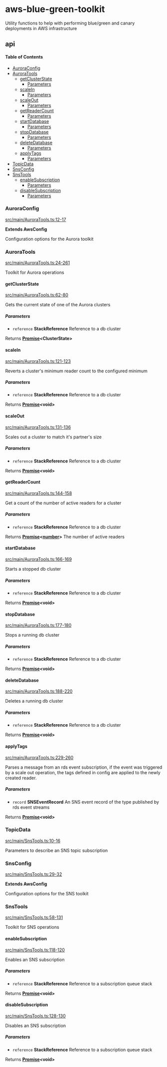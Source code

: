# aws-blue-green-toolkit

Utility functions to help with performing blue/green and canary deployments in AWS infrastructure

## api

<!-- Generated by documentation.js. Update this documentation by updating the source code. -->

#### Table of Contents

-   [AuroraConfig](#auroraconfig)
-   [AuroraTools](#auroratools)
    -   [getClusterState](#getclusterstate)
        -   [Parameters](#parameters)
    -   [scaleIn](#scalein)
        -   [Parameters](#parameters-1)
    -   [scaleOut](#scaleout)
        -   [Parameters](#parameters-2)
    -   [getReaderCount](#getreadercount)
        -   [Parameters](#parameters-3)
    -   [startDatabase](#startdatabase)
        -   [Parameters](#parameters-4)
    -   [stopDatabase](#stopdatabase)
        -   [Parameters](#parameters-5)
    -   [deleteDatabase](#deletedatabase)
        -   [Parameters](#parameters-6)
    -   [applyTags](#applytags)
        -   [Parameters](#parameters-7)
-   [TopicData](#topicdata)
-   [SnsConfig](#snsconfig)
-   [SnsTools](#snstools)
    -   [enableSubscription](#enablesubscription)
        -   [Parameters](#parameters-8)
    -   [disableSubscription](#disablesubscription)
        -   [Parameters](#parameters-9)

### AuroraConfig

[src/main/AuroraTools.ts:12-17](https://github.com/bbeesley/aws-blue-green-toolkit/blob/99febbf529845c364a24a3d21c1bae215555d0bb/src/main/AuroraTools.ts#L12-L17 "Source code on GitHub")

**Extends AwsConfig**

Configuration options for the Aurora toolkit

### AuroraTools

[src/main/AuroraTools.ts:24-261](https://github.com/bbeesley/aws-blue-green-toolkit/blob/99febbf529845c364a24a3d21c1bae215555d0bb/src/main/AuroraTools.ts#L24-L261 "Source code on GitHub")

Toolkit for Aurora operations

#### getClusterState

[src/main/AuroraTools.ts:62-80](https://github.com/bbeesley/aws-blue-green-toolkit/blob/99febbf529845c364a24a3d21c1bae215555d0bb/src/main/AuroraTools.ts#L62-L80 "Source code on GitHub")

Gets the current state of one of the Aurora clusters

##### Parameters

-   `reference` **StackReference** Reference to a db cluster

Returns **[Promise](https://developer.mozilla.org/docs/Web/JavaScript/Reference/Global_Objects/Promise)&lt;ClusterState>** 

#### scaleIn

[src/main/AuroraTools.ts:121-123](https://github.com/bbeesley/aws-blue-green-toolkit/blob/99febbf529845c364a24a3d21c1bae215555d0bb/src/main/AuroraTools.ts#L121-L123 "Source code on GitHub")

Reverts a cluster's minimum reader count to the configured minimum

##### Parameters

-   `reference` **StackReference** Reference to a db cluster

Returns **[Promise](https://developer.mozilla.org/docs/Web/JavaScript/Reference/Global_Objects/Promise)&lt;void>** 

#### scaleOut

[src/main/AuroraTools.ts:131-136](https://github.com/bbeesley/aws-blue-green-toolkit/blob/99febbf529845c364a24a3d21c1bae215555d0bb/src/main/AuroraTools.ts#L131-L136 "Source code on GitHub")

Scales out a cluster to match it's partner's size

##### Parameters

-   `reference` **StackReference** Reference to a db cluster

Returns **[Promise](https://developer.mozilla.org/docs/Web/JavaScript/Reference/Global_Objects/Promise)&lt;void>** 

#### getReaderCount

[src/main/AuroraTools.ts:144-158](https://github.com/bbeesley/aws-blue-green-toolkit/blob/99febbf529845c364a24a3d21c1bae215555d0bb/src/main/AuroraTools.ts#L144-L158 "Source code on GitHub")

Get a count of the number of active readers for a cluster

##### Parameters

-   `reference` **StackReference** Reference to a db cluster

Returns **[Promise](https://developer.mozilla.org/docs/Web/JavaScript/Reference/Global_Objects/Promise)&lt;[number](https://developer.mozilla.org/docs/Web/JavaScript/Reference/Global_Objects/Number)>** The number of active readers

#### startDatabase

[src/main/AuroraTools.ts:166-169](https://github.com/bbeesley/aws-blue-green-toolkit/blob/99febbf529845c364a24a3d21c1bae215555d0bb/src/main/AuroraTools.ts#L166-L169 "Source code on GitHub")

Starts a stopped db cluster

##### Parameters

-   `reference` **StackReference** Reference to a db cluster

Returns **[Promise](https://developer.mozilla.org/docs/Web/JavaScript/Reference/Global_Objects/Promise)&lt;void>** 

#### stopDatabase

[src/main/AuroraTools.ts:177-180](https://github.com/bbeesley/aws-blue-green-toolkit/blob/99febbf529845c364a24a3d21c1bae215555d0bb/src/main/AuroraTools.ts#L177-L180 "Source code on GitHub")

Stops a running db cluster

##### Parameters

-   `reference` **StackReference** Reference to a db cluster

Returns **[Promise](https://developer.mozilla.org/docs/Web/JavaScript/Reference/Global_Objects/Promise)&lt;void>** 

#### deleteDatabase

[src/main/AuroraTools.ts:188-220](https://github.com/bbeesley/aws-blue-green-toolkit/blob/99febbf529845c364a24a3d21c1bae215555d0bb/src/main/AuroraTools.ts#L188-L220 "Source code on GitHub")

Deletes a running db cluster

##### Parameters

-   `reference` **StackReference** Reference to a db cluster

Returns **[Promise](https://developer.mozilla.org/docs/Web/JavaScript/Reference/Global_Objects/Promise)&lt;void>** 

#### applyTags

[src/main/AuroraTools.ts:229-260](https://github.com/bbeesley/aws-blue-green-toolkit/blob/99febbf529845c364a24a3d21c1bae215555d0bb/src/main/AuroraTools.ts#L229-L260 "Source code on GitHub")

Parses a message from an rds event subscription, if the event was triggered by a scale out
operation, the tags defined in config are applied to the newly created reader.

##### Parameters

-   `record` **SNSEventRecord** An SNS event record of the type published by rds event streams

Returns **[Promise](https://developer.mozilla.org/docs/Web/JavaScript/Reference/Global_Objects/Promise)&lt;void>** 

### TopicData

[src/main/SnsTools.ts:10-16](https://github.com/bbeesley/aws-blue-green-toolkit/blob/99febbf529845c364a24a3d21c1bae215555d0bb/src/main/SnsTools.ts#L10-L16 "Source code on GitHub")

Parameters to describe an SNS topic subscription

### SnsConfig

[src/main/SnsTools.ts:29-32](https://github.com/bbeesley/aws-blue-green-toolkit/blob/99febbf529845c364a24a3d21c1bae215555d0bb/src/main/SnsTools.ts#L29-L32 "Source code on GitHub")

**Extends AwsConfig**

Configuration options for the SNS toolkit

### SnsTools

[src/main/SnsTools.ts:58-131](https://github.com/bbeesley/aws-blue-green-toolkit/blob/99febbf529845c364a24a3d21c1bae215555d0bb/src/main/SnsTools.ts#L58-L131 "Source code on GitHub")

Toolkit for SNS operations

#### enableSubscription

[src/main/SnsTools.ts:118-120](https://github.com/bbeesley/aws-blue-green-toolkit/blob/99febbf529845c364a24a3d21c1bae215555d0bb/src/main/SnsTools.ts#L118-L120 "Source code on GitHub")

Enables an SNS subscription

##### Parameters

-   `reference` **StackReference** Reference to a subscription queue stack

Returns **[Promise](https://developer.mozilla.org/docs/Web/JavaScript/Reference/Global_Objects/Promise)&lt;void>** 

#### disableSubscription

[src/main/SnsTools.ts:128-130](https://github.com/bbeesley/aws-blue-green-toolkit/blob/99febbf529845c364a24a3d21c1bae215555d0bb/src/main/SnsTools.ts#L128-L130 "Source code on GitHub")

Disables an SNS subscription

##### Parameters

-   `reference` **StackReference** Reference to a subscription queue stack

Returns **[Promise](https://developer.mozilla.org/docs/Web/JavaScript/Reference/Global_Objects/Promise)&lt;void>** 
